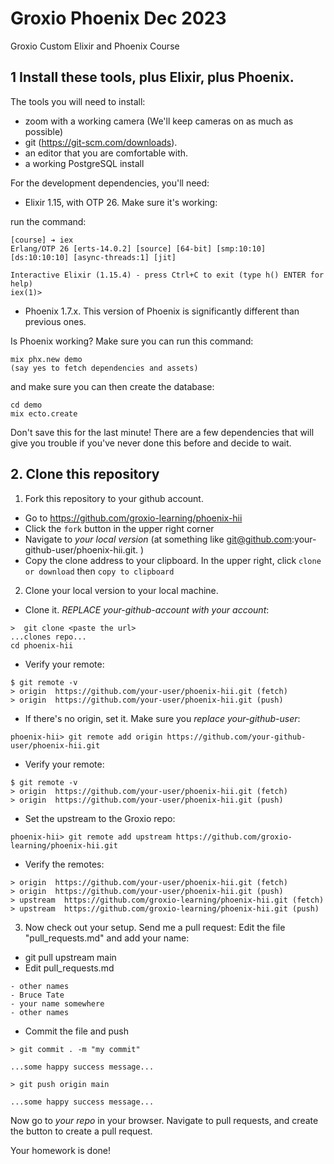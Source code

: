 # Groxio Phoenix Dec 2023
Groxio Custom Elixir and Phoenix Course

## 1 Install these tools, plus Elixir, plus Phoenix. 

The tools you will need to install: 

- zoom with a working camera (We'll keep cameras on as much as possible)
- git (https://git-scm.com/downloads). 
- an editor that you are comfortable with. 
- a working PostgreSQL install

For the development dependencies, you'll need: 

- Elixir 1.15, with OTP 26. Make sure it's working: 

run the command: 

```
[course] ➔ iex
Erlang/OTP 26 [erts-14.0.2] [source] [64-bit] [smp:10:10] [ds:10:10:10] [async-threads:1] [jit]

Interactive Elixir (1.15.4) - press Ctrl+C to exit (type h() ENTER for help)
iex(1)> 
```

- Phoenix 1.7.x. This version of Phoenix is significantly different than previous ones.


Is Phoenix working? Make sure you can run this command: 

```
mix phx.new demo
(say yes to fetch dependencies and assets)
```

and make sure you can then create the database: 

```
cd demo
mix ecto.create
```

Don't save this for the last minute! There are a few dependencies that will give you trouble if you've never done this before and decide to wait. 


## 2. Clone this repository

1. Fork this repository to your github account. 

- Go to https://github.com/groxio-learning/phoenix-hii
- Click the `fork` button in the upper right corner
- Navigate to *your local version* (at something like git@github.com:your-github-user/phoenix-hii.git. )
- Copy the clone address to your clipboard. In the upper right, click `clone or download` then `copy to clipboard`

2. Clone your local version to your local machine. 

- Clone it. *REPLACE your-github-account with your account*:  

```
>  git clone <paste the url>
...clones repo...
cd phoenix-hii
```

- Verify your remote: 

```
$ git remote -v
> origin  https://github.com/your-user/phoenix-hii.git (fetch)
> origin  https://github.com/your-user/phoenix-hii.git (push)
```


- If there's no origin, set it. Make sure you *replace your-github-user*:

```
phoenix-hii> git remote add origin https://github.com/your-github-user/phoenix-hii.git
```

- Verify your remote: 

```
$ git remote -v
> origin  https://github.com/your-user/phoenix-hii.git (fetch)
> origin  https://github.com/your-user/phoenix-hii.git (push)
```

- Set the upstream to the Groxio repo:

```
phoenix-hii> git remote add upstream https://github.com/groxio-learning/phoenix-hii.git
```

- Verify the remotes: 

```
> origin  https://github.com/your-user/phoenix-hii.git (fetch)
> origin  https://github.com/your-user/phoenix-hii.git (push)
> upstream  https://github.com/groxio-learning/phoenix-hii.git (fetch)
> upstream  https://github.com/groxio-learning/phoenix-hii.git (push)
```

3. Now check out your setup. Send me a pull request: Edit the file "pull_requests.md" and add your name: 

- git pull upstream main
- Edit pull_requests.md

```
- other names
- Bruce Tate
- your name somewhere
- other names
```

- Commit the file and push

```
> git commit . -m "my commit"

...some happy success message...

> git push origin main

...some happy success message...
```

Now go to _your repo_ in your browser. Navigate to pull requests, and create the button to create a pull request. 

Your homework is done!
